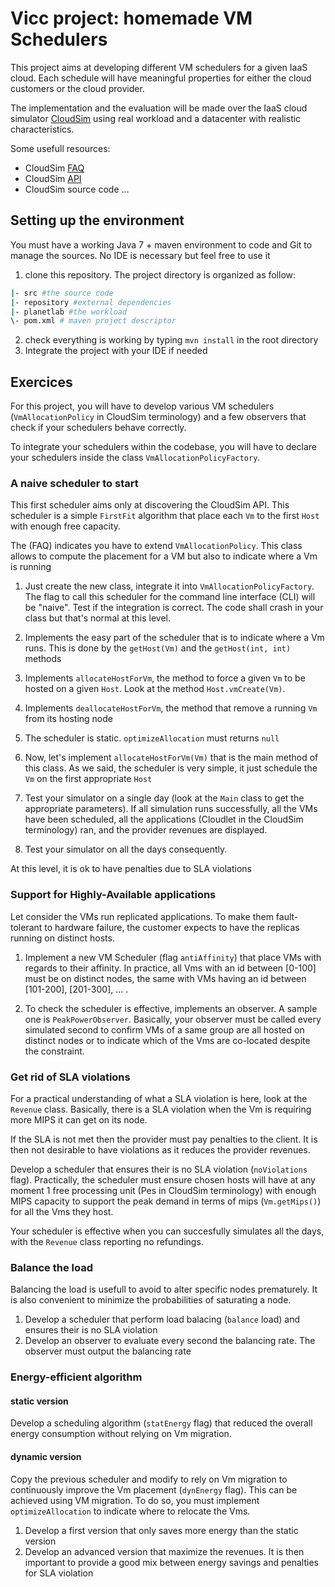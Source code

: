 # Vicc project: homemade VM Schedulers

This project aims at developing different VM schedulers for a given IaaS cloud. Each schedule will have meaningful properties for either the cloud customers or the cloud provider.

The implementation and the evaluation will be made over the IaaS cloud simulator [CloudSim](http://www.cloudbus.org/cloudsim/) using real workload and a datacenter with realistic characteristics. 

Some usefull resources:

- CloudSim [FAQ](https://code.google.com/p/cloudsim/wiki/FAQ#Policies_and_algorithms)
- CloudSim [API](http://www.cloudbus.org/cloudsim/doc/api/index.html)
- CloudSim source code ...

## Setting up the environment

You must have a working Java 7 + maven environment to code and Git to manage the sources. No IDE is necessary but feel free to use it

1. clone this repository. The project directory is organized as follow:
```sh
|- src #the source code
|- repository #external dependencies
|- planetlab #the workload
\- pom.xml # maven project descriptor
```
2. check everything is working by typing `mvn install` in the root directory
3. Integrate the project with your IDE if needed


## Exercices

For this project, you will have to develop various VM schedulers (`VmAllocationPolicy` in CloudSim terminology) and a few observers that check if your schedulers behave correctly.

To integrate your schedulers within the codebase, you will have to declare your schedulers inside the class `VmAllocationPolicyFactory`.

### A naive scheduler to start

This first scheduler aims only at discovering the CloudSim API. This scheduler is a simple `FirstFit` algorithm that place each `Vm` to the first `Host` with enough free capacity.

The (FAQ) indicates you have to extend `VmAllocationPolicy`. This class allows to compute the placement for a VM but also to indicate where a Vm is running

1. Just create the new class, integrate it into `VmAllocationPolicyFactory`. The flag to call this scheduler for the command line interface (CLI) will be "naive". Test if the integration is correct. The code shall crash in your class but that's normal at this level.
2. Implements the easy part of the scheduler that is to indicate where a Vm runs. This is done by the `getHost(Vm)` and the `getHost(int, int)` methods

3. Implements `allocateHostForVm`, the method to force a given `Vm` to be hosted on a given `Host`. Look at the method `Host.vmCreate(Vm)`.

4. Implements `deallocateHostForVm`, the method that remove a running `Vm` from its hosting node

5. The scheduler is static. `optimizeAllocation` must returns `null`

6. Now, let's implement `allocateHostForVm(Vm)` that is the main method of this class. As we said, the scheduler is very simple, it just schedule the `Vm` on the first appropriate `Host`
 
7. Test your simulator on a single day (look at the `Main` class to get the appropriate parameters). If all simulation runs successfully, all the VMs have been scheduled, all the applications (Cloudlet in the CloudSim terminology) ran, and the provider revenues are displayed.

8. Test your simulator on all the days consequently.

At this level, it is ok to have penalties due to SLA violations
	
### Support for Highly-Available applications

Let consider the VMs run replicated applications. To make them fault-tolerant to hardware failure, the customer expects to have the replicas running on distinct hosts.

1. Implement a new VM Scheduler (flag `antiAffinity`) that place VMs with regards to their affinity. In practice, all Vms with an id between [0-100] must be on distinct nodes, the same with VMs having an id between [101-200], [201-300], ... .

2. To check the scheduler is effective, implements an observer. A sample one is `PeakPowerObserver`. Basically, your observer must be called every simulated second to confirm VMs of a same group are all hosted on distinct nodes or to indicate which of the Vms are co-located despite the constraint.  

### Get rid of SLA violations

For a practical understanding of what a SLA violation is here, look at the `Revenue` class. Basically, there is a SLA violation when the Vm is requiring more MIPS it can get on its node.

If the SLA is not met then the provider must pay penalties to the client. It is then not desirable to have violations as it reduces the provider revenues.

Develop a scheduler that ensures their is no SLA violation (`noViolations` flag).
Practically, the scheduler must ensure chosen hosts will have at any moment 1 free processing unit (Pes in CloudSim terminology) with enough MIPS capacity to support the peak demand in terms of mips (`Vm.getMips()`) for all the Vms they host.

Your scheduler is effective when you can succesfully simulates all the days, with the `Revenue` class reporting no refundings.

### Balance the load

Balancing the load is usefull to avoid to alter specific nodes prematurely. It is also convenient to minimize the probabilities of saturating a node.

1. Develop a scheduler that perform load balacing (`balance` load) and ensures their is no SLA violation
2. Develop an observer to evaluate every second the balancing rate. The observer must output the balancing rate 

### Energy-efficient algorithm

#### static version

Develop a scheduling algorithm (`statEnergy` flag) that reduced the overall energy consumption without relying on Vm migration.

#### dynamic version

Copy the previous scheduler and modify to rely on Vm migration to continuously improve the Vm placement (`dynEnergy` flag). This can be achieved using VM migration. To do so, you must implement `optimizeAllocation` to indicate where to relocate the Vms.

1. Develop a first version that only saves more energy than the static version
2. Develop an advanced version that maximize the revenues. It is then important to provide a good mix between energy savings and penalties for SLA violation